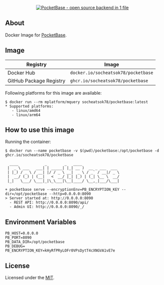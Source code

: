 <p align="center">
    <a href="https://pocketbase.io" target="_blank" rel="noopener">
        <img src="https://i.imgur.com/ZfD4BHO.png" alt="PocketBase - open source backend in 1 file" />
    </a>
</p>

## About

Docker Image for [PocketBase](https://github.com/pocketbase/pocketbase).

## Image

| Registry                | Image                             |
| ----------------------- | --------------------------------- |
| Docker Hub              | `docker.io/socheatsok78/pocketbase` |
| GitHub Package Registry | `ghcr.io/socheatsok78/pocketbase`   |

Following platforms for this image are available:

```
$ docker run --rm mplatform/mquery socheatsok78/pocketbase:latest
* Supported platforms:
   - linux/amd64
   - linux/arm64
```

## How to use this image

Running the container:
```
$ docker run --name pocketbase -v $(pwd)/pocketbase:/opt/pocketbase -d ghcr.io/socheatsok78/pocketbase

  ____            _        _   ____
 |  _ \ ___   ___| | _____| |_| __ )  __ _ ___  ___
 | |_) / _ \ / __| |/ / _ \ __|  _ \ / _` / __|/ _ \
 |  __/ (_) | (__|   <  __/ |_| |_) | (_| \__ \  __/
 |_|   \___/ \___|_|\_\___|\__|____/ \__,_|___/\___|

+ pocketbase serve --encryptionEnv=PB_ENCRYPTION_KEY --dir=/opt/pocketbase --http=0.0.0.0:8090
> Server started at: http://0.0.0.0:8090
  - REST API: http://0.0.0.0:8090/api/
  - Admin UI: http://0.0.0.0:8090/_/
```

## Environment Variables

```
PB_HOST=0.0.0.0
PB_PORT=8090
PB_DATA_DIR=/opt/pocketbase
PB_DEBUG=
PB_ENCRYPTION_KEY=kHyRfPRyLOFr0VPsDytT4cXNGVA1vE7e
```

## License

Licensed under the [MIT](LICENSE).
